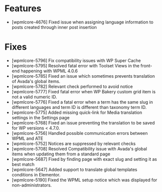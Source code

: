 # Features
* [wpmlcore-4676] Fixed issue when assigning language information to posts created through inner post insertion

# Fixes
* [wpmlcore-5796] Fix compatibility issues with WP Super Cache
* [wpmlcore-5795] Resolved fatal error with Toolset Views in the front-end happening with WPML 4.0.6
* [wpmlcore-5785] Fixed an issue which sometimes prevents translation of Avada's global items.
* [wpmlcore-5782] Relevant check performed to avoid notice
* [wpmlcore-5777] Fixed fatal error when WP Bakery custom grid item is not a valid numeric ID.
* [wpmlcore-5776] Fixed a fatal error when a term has the same slug in different languages and term ID is different than taxonomy term ID.
* [wpmlcore-5775] Added missing quick-link for Media translation settings in the Settings page
* [wpmlcore-5768] Fixed an issue preventing the translation to be saved for WP versions < 4.7.0.
* [wpmlcore-5756] Handled possible communication errors between WPML and ATE
* [wpmlcore-5752] Notices are suppressed by relevant checks
* [wpmlcore-5708] Resolved Compatibility issue with Avada's global items when updating them from a standard page
* [wpmlcore-5687] Fixed by finding page with exact slug and setting it as best match
* [wpmlcore-5647] Added support to translate global templates conditions in Elementor.
* [wpmlcore-5190] Fixed the WPML setup notice which was displayed for non-administrators.